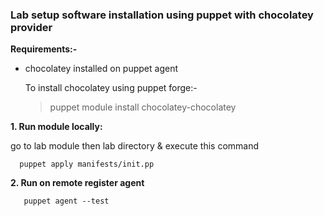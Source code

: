 ### Lab setup software installation using puppet with chocolatey provider

**Requirements:-**

- chocolatey installed on puppet agent

  To install chocolatey using puppet forge:-

    >  puppet module install chocolatey-chocolatey

**1. Run module locally:**

   go to lab module then lab directory & execute this command

      puppet apply manifests/init.pp
    
**2. Run on remote register agent**     
    
       puppet agent --test
